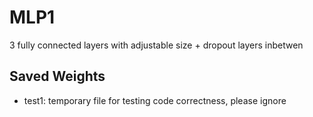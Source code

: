 # MLP1
3 fully connected layers with adjustable size + dropout layers inbetwen


## Saved Weights
- test1: temporary file for testing code correctness, please ignore